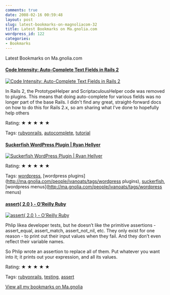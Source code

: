 ```yaml
---
comments: true
date: 2008-02-16 00:59:48
layout: post
slug: latest-bookmarks-on-magnoliacom-32
title: Latest Bookmarks on Ma.gnolia.com
wordpress_id: 122
categories:
- Bookmarks
---
```


Latest Bookmarks on Ma.gnolia.com

#### [Code Intensity: Auto-Complete Text Fields in Rails 2](http://codeintensity.blogspot.com/2008/02/auto-complete-text-fields-in-rails-2.html)

[![Code Intensity: Auto-Complete Text Fields in Rails 2](http://ma.gnolia.com/bookmarks/qeturel/thumbnail/160)](http://codeintensity.blogspot.com/2008/02/auto-complete-text-fields-in-rails-2.html)

In Rails 2, the PrototypeHelper and ScriptaculousHelper code was removed to plugins. This means that doing auto-complete for various fields was no longer part of the base Rails. I didn't find any great, straight-forward docs on how to do this for Rails 2.x, so am sharing what I've done to hopefully help others

Rating: ★ ★ ★ ★ ★

Tags: [rubyonrails](http://ma.gnolia.com/people/ivanoats/tags/rubyonrails), [autocomplete](http://ma.gnolia.com/people/ivanoats/tags/autocomplete), [tutorial](http://ma.gnolia.com/people/ivanoats/tags/tutorial)

#### [Suckerfish WordPress Plugin | Ryan Hellyer](http://ryanhellyer.net/2008/01/14/suckerfish-wordpress-plugin/#comments)

[![Suckerfish WordPress Plugin | Ryan Hellyer](http://ma.gnolia.com/bookmarks/pishoxu/thumbnail/160)](http://ryanhellyer.net/2008/01/14/suckerfish-wordpress-plugin/#comments)

Rating: ★ ★ ★ ★ ★

Tags: [wordpress](http://ma.gnolia.com/people/ivanoats/tags/wordpress), [wordpress plugins](http://ma.gnolia.com/people/ivanoats/tags/wordpress plugins), [suckerfish](http://ma.gnolia.com/people/ivanoats/tags/suckerfish), [wordpress menus](http://ma.gnolia.com/people/ivanoats/tags/wordpress menus)

#### [assert{ 2.0 } - O'Reilly Ruby](http://www.oreillynet.com/ruby/blog/2008/02/assert2.html)

[![assert{ 2.0 } - O'Reilly Ruby](http://ma.gnolia.com/bookmarks/durewelob/thumbnail/160)](http://www.oreillynet.com/ruby/blog/2008/02/assert2.html)

Phlip likea developer tests, but he doesn’t like the primitive assertions - assert_equal, assert_match, assert_not_nil, etc. They only exist for one reason - to print out their input values when they fail. And they don’t even reflect their variable names.

So Phlip wrote an assertion to replace all of them. Put whatever you want into it; it prints out your expression, and all its values.

Rating: ★ ★ ★ ★ ★

Tags: [rubyonrails](http://ma.gnolia.com/people/ivanoats/tags/rubyonrails), [testing](http://ma.gnolia.com/people/ivanoats/tags/testing), [assert](http://ma.gnolia.com/people/ivanoats/tags/assert)

[View all my bookmarks on Ma.gnolia](http://ma.gnolia.com/people/ivanoats/bookmarks)
